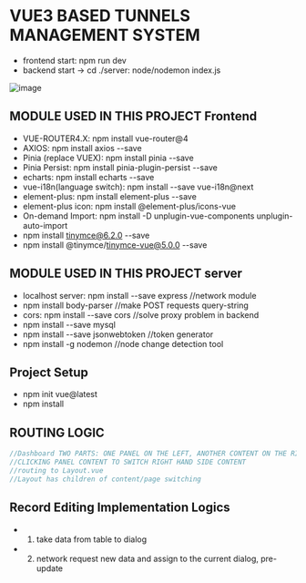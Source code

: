 # VUE3 BASED TUNNELS MANAGEMENT SYSTEM

- frontend start: npm run dev
- backend start -> cd ./server: node/nodemon index.js

![image](https://res.cloudinary.com/practicaldev/image/fetch/s--vbEQHpsU--/c_imagga_scale,f_auto,fl_progressive,h_420,q_auto,w_1000/https://dev-to-uploads.s3.amazonaws.com/i/vg0v5vm9a0c1ix6mdp9s.png)

## MODULE USED IN THIS PROJECT Frontend

- VUE-ROUTER4.X: npm install vue-router@4
- AXIOS: npm install axios --save
- Pinia (replace VUEX): npm install pinia --save
- Pinia Persist: npm install pinia-plugin-persist --save
- echarts: npm install echarts --save
- vue-i18n(language switch): npm install --save vue-i18n@next
- element-plus: npm install element-plus --save
- element-plus icon: npm install @element-plus/icons-vue
- On-demand Import: npm install -D unplugin-vue-components unplugin-auto-import
- npm install tinymce@6.2.0 --save
- npm install @tinymce/tinymce-vue@5.0.0 --save

## MODULE USED IN THIS PROJECT server

- localhost server: npm install --save express //network module
- npm install body-parser //make POST requests query-string
- cors: npm install --save cors //solve proxy problem in backend
- npm install --save mysql
- npm install --save jsonwebtoken //token generator
- npm install -g nodemon //node change detection tool

## Project Setup

- npm init vue@latest
- npm install

## ROUTING LOGIC

``` JavaScript
//Dashboard TWO PARTS: ONE PANEL ON THE LEFT, ANOTHER CONTENT ON THE RIGHT
//CLICKING PANEL CONTENT TO SWITCH RIGHT HAND SIDE CONTENT 
//routing to Layout.vue
//Layout has children of content/page switching
```

## Record Editing Implementation Logics

- 1. take data from table to dialog
- 2. network request new data and assign to the current dialog, pre-update

